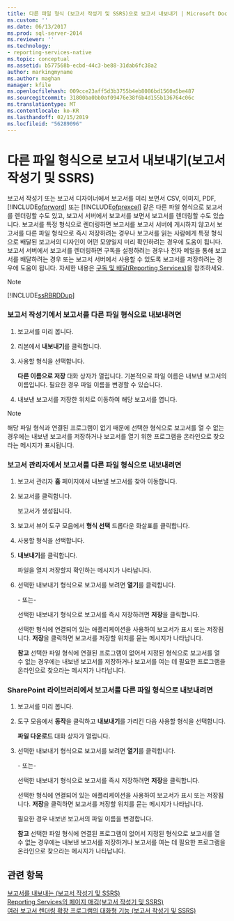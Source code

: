 ```yaml
---
title: 다른 파일 형식 (보고서 작성기 및 SSRS)으로 보고서 내보내기 | Microsoft Docs
ms.custom: ''
ms.date: 06/13/2017
ms.prod: sql-server-2014
ms.reviewer: ''
ms.technology:
- reporting-services-native
ms.topic: conceptual
ms.assetid: b577568b-ecbd-44c3-be88-31dab6fc38a2
author: markingmyname
ms.author: maghan
manager: kfile
ms.openlocfilehash: 009cce23aff5d3b3755b4eb8086bd1560a5be487
ms.sourcegitcommit: 31800ba0bb0af09476e38f6b4d155b136764c06c
ms.translationtype: MT
ms.contentlocale: ko-KR
ms.lasthandoff: 02/15/2019
ms.locfileid: "56289096"
---
```

# <a name="export-a-report-as-another-file-type-report-builder-and-ssrs"></a>다른 파일 형식으로 보고서 내보내기(보고서 작성기 및 SSRS)
  보고서 작성기 또는 보고서 디자이너에서 보고서를 미리 보면서 CSV, 이미지, PDF, [!INCLUDE[ofprword](../includes/ofprword-md.md)] 또는 [!INCLUDE[ofprexcel](../includes/ofprexcel-md.md)] 같은 다른 파일 형식으로 보고서를 렌더링할 수도 있고, 보고서 서버에서 보고서를 보면서 보고서를 렌더링할 수도 있습니다. 보고서를 특정 형식으로 렌더링하면 보고서를 보고서 서버에 게시하지 않고서 보고서를 다른 파일 형식으로 즉시 저장하려는 경우나 보고서를 읽는 사람에게 특정 형식으로 배달된 보고서의 디자인이 어떤 모양일지 미리 확인하려는 경우에 도움이 됩니다. 보고서 서버에서 보고서를 렌더링하면 구독을 설정하려는 경우나 전자 메일을 통해 보고서를 배달하려는 경우 또는 보고서 서버에서 사용할 수 있도록 보고서를 저장하려는 경우에 도움이 됩니다. 자세한 내용은 [구독 및 배달&#40;Reporting Services&#41;](subscriptions/subscriptions-and-delivery-reporting-services.md)을 참조하세요.  
  
> [!NOTE]  
>  [!INCLUDE[ssRBRDDup](../includes/ssrbrddup-md.md)]  
  
### <a name="to-export-a-report-as-another-file-type-in-report-builder"></a>보고서 작성기에서 보고서를 다른 파일 형식으로 내보내려면  
  
1.  보고서를 미리 봅니다.  
  
2.  리본에서 **내보내기**를 클릭합니다.  
  
3.  사용할 형식을 선택합니다.  
  
     **다른 이름으로 저장** 대화 상자가 열립니다. 기본적으로 파일 이름은 내보낸 보고서의 이름입니다. 필요한 경우 파일 이름을 변경할 수 있습니다.  
  
4.  내보낸 보고서를 저장한 위치로 이동하여 해당 보고서를 엽니다.  
  
> [!NOTE]  
>  해당 파일 형식과 연결된 프로그램이 없기 때문에 선택한 형식으로 보고서를 열 수 없는 경우에는 내보낸 보고서를 저장하거나 보고서를 열기 위한 프로그램을 온라인으로 찾으라는 메시지가 표시됩니다.  
  
### <a name="to-export-a-report-as-another-file-type-in-report-manager"></a>보고서 관리자에서 보고서를 다른 파일 형식으로 내보내려면  
  
1.  보고서 관리자 **홈** 페이지에서 내보낼 보고서를 찾아 이동합니다.  
  
2.  보고서를 클릭합니다.  
  
     보고서가 생성됩니다.  
  
3.  보고서 뷰어 도구 모음에서 **형식 선택** 드롭다운 화살표를 클릭합니다.  
  
4.  사용할 형식을 선택합니다.  
  
5.  **내보내기**를 클릭합니다.  
  
     파일을 열지 저장할지 확인하는 메시지가 나타납니다.  
  
6.  선택한 내보내기 형식으로 보고서를 보려면 **열기**를 클릭합니다.  
  
     \- 또는-  
  
     선택한 내보내기 형식으로 보고서를 즉시 저장하려면 **저장**을 클릭합니다.  
  
     선택한 형식에 연결되어 있는 애플리케이션을 사용하여 보고서가 표시 또는 저장됩니다. **저장**을 클릭하면 보고서를 저장할 위치를 묻는 메시지가 나타납니다.  
  
     **참고** 선택한 파일 형식에 연결된 프로그램이 없어서 지정된 형식으로 보고서를 열 수 없는 경우에는 내보낸 보고서를 저장하거나 보고서를 여는 데 필요한 프로그램을 온라인으로 찾으라는 메시지가 나타납니다.  
  
### <a name="to-export-a-report-as-another-file-type-in-a-sharepoint-library"></a>SharePoint 라이브러리에서 보고서를 다른 파일 형식으로 내보내려면  
  
1.  보고서를 미리 봅니다.  
  
2.  도구 모음에서 **동작**을 클릭하고 **내보내기**를 가리킨 다음 사용할 형식을 선택합니다.  
  
     **파일 다운로드** 대화 상자가 열립니다.  
  
3.  선택한 내보내기 형식으로 보고서를 보려면 **열기**를 클릭합니다.  
  
     \- 또는-  
  
     선택한 내보내기 형식으로 보고서를 즉시 저장하려면 **저장**을 클릭합니다.  
  
     선택한 형식에 연결되어 있는 애플리케이션을 사용하여 보고서가 표시 또는 저장됩니다. **저장**을 클릭하면 보고서를 저장할 위치를 묻는 메시지가 나타납니다.  
  
     필요한 경우 내보낸 보고서의 파일 이름을 변경합니다.  
  
     **참고** 선택한 파일 형식에 연결된 프로그램이 없어서 지정된 형식으로 보고서를 열 수 없는 경우에는 내보낸 보고서를 저장하거나 보고서를 여는 데 필요한 프로그램을 온라인으로 찾으라는 메시지가 나타납니다.  
  
## <a name="see-also"></a>관련 항목  
 [보고서를 내보내는 &#40;보고서 작성기 및 SSRS&#41;](report-builder/export-reports-report-builder-and-ssrs.md)   
 [Reporting Services의 페이지 매김&#40;보고서 작성기 및 SSRS&#41;](report-design/pagination-in-reporting-services-report-builder-and-ssrs.md)   
 [여러 보고서 렌더링 확장 프로그램의 대화형 기능 &#40;보고서 작성기 및 SSRS&#41;](report-builder/interactive-functionality-different-report-rendering-extensions.md)  
  
  
